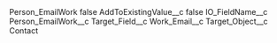 <?xml version="1.0" encoding="UTF-8"?>
<CustomMetadata xmlns="http://soap.sforce.com/2006/04/metadata" xmlns:xsi="http://www.w3.org/2001/XMLSchema-instance" xmlns:xsd="http://www.w3.org/2001/XMLSchema">
    <label>Person_EmailWork</label>
    <protected>false</protected>
    <values>
        <field>AddToExistingValue__c</field>
        <value xsi:type="xsd:boolean">false</value>
    </values>
    <values>
        <field>IO_FieldName__c</field>
        <value xsi:type="xsd:string">Person_EmailWork__c</value>
    </values>
    <values>
        <field>Target_Field__c</field>
        <value xsi:type="xsd:string">Work_Email__c</value>
    </values>
    <values>
        <field>Target_Object__c</field>
        <value xsi:type="xsd:string">Contact</value>
    </values>
</CustomMetadata>
